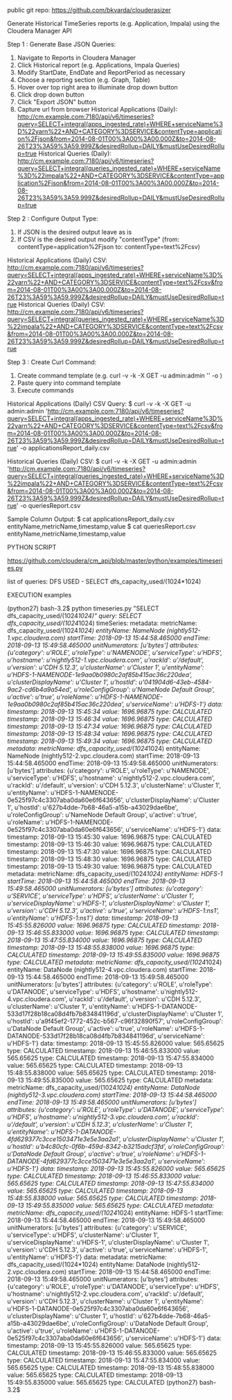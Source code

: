public git repo:  https://github.com/bkvarda/clouderasizer



Generate Historical TimeSeries reports (e.g. Application, Impala) using the Cloudera Manager API

Step 1 : Generate Base JSON Queries:
1. Navigate to Reports in Cloudera Manager
2. Click Historical report (e.g. Applications, Impala Queries)
3. Modify StartDate, EndDate and ReportPeriod as necessary
4. Choose a reporting section (e.g. Graph, Table)
5. Hover over top right area to illuminate drop down button
6. Click drop down button
7. Click "Export JSON" button
8. Capture url from browser
Historical Applications (Daily):
http://cm.example.com:7180/api/v6/timeseries?query=SELECT+integral(apps_ingested_rate)+WHERE+serviceName%3D%22yarn%22+AND+CATEGORY%3DSERVICE&contentType=application%2Fjson&from=2014-08-01T00%3A00%3A00.000Z&to=2014-08-26T23%3A59%3A59.999Z&desiredRollup=DAILY&mustUseDesiredRollup=true
Historical Queries (Daily):
http://cm.example.com:7180/api/v6/timeseries?query=SELECT+integral(queries_ingested_rate)+WHERE+serviceName%3D%22impala%22+AND+CATEGORY%3DSERVICE&contentType=application%2Fjson&from=2014-08-01T00%3A00%3A00.000Z&to=2014-08-26T23%3A59%3A59.999Z&desiredRollup=DAILY&mustUseDesiredRollup=true


Step 2 : Configure Output Type:
1. If JSON is the desired output leave as is
2. If CSV is the desired output modify "contentType" (from: contentType=application%2Fjson to: contentType=text%2Fcsv)

Historical Applications (Daily) CSV:
http://cm.example.com:7180/api/v6/timeseries?query=SELECT+integral(apps_ingested_rate)+WHERE+serviceName%3D%22yarn%22+AND+CATEGORY%3DSERVICE&contentType=text%2Fcsv&from=2014-08-01T00%3A00%3A00.000Z&to=2014-08-26T23%3A59%3A59.999Z&desiredRollup=DAILY&mustUseDesiredRollup=true
Historical Queries (Daily) CSV:
http://cm.example.com:7180/api/v6/timeseries?query=SELECT+integral(queries_ingested_rate)+WHERE+serviceName%3D%22impala%22+AND+CATEGORY%3DSERVICE&contentType=text%2Fcsv&from=2014-08-01T00%3A00%3A00.000Z&to=2014-08-26T23%3A59%3A59.999Z&desiredRollup=DAILY&mustUseDesiredRollup=true


Step 3 : Create Curl Command:
1. Create command template (e.g. curl -v -k -X GET -u admin:admin '<query>' -o <filename>)
2. Paste query into command template
3. Execute commands  

Historical Applications (Daily) CSV Query:
$ curl -v -k -X GET -u admin:admin 'http://cm.example.com:7180/api/v6/timeseries?query=SELECT+integral(apps_ingested_rate)+WHERE+serviceName%3D%22yarn%22+AND+CATEGORY%3DSERVICE&contentType=text%2Fcsv&from=2014-08-01T00%3A00%3A00.000Z&to=2014-08-26T23%3A59%3A59.999Z&desiredRollup=DAILY&mustUseDesiredRollup=true' -o applicationsReport_daily.csv

Historical Queries (Daily) CSV:
$ curl -v -k -X GET -u admin:admin 'http://cm.example.com:7180/api/v6/timeseries?query=SELECT+integral(queries_ingested_rate)+WHERE+serviceName%3D%22impala%22+AND+CATEGORY%3DSERVICE&contentType=text%2Fcsv&from=2014-08-01T00%3A00%3A00.000Z&to=2014-08-26T23%3A59%3A59.999Z&desiredRollup=DAILY&mustUseDesiredRollup=true' -o queriesReport.csv

Sample Column Output:
$ cat applicationsReport_daily.csv
entityName,metricName,timestamp,value
$ cat queriesReport.csv
entityName,metricName,timestamp,value



PYTHON SCRIPT


https://github.com/cloudera/cm_api/blob/master/python/examples/timeseries.py


list of queries:
DFS USED - SELECT dfs_capacity_used/(1024*1024)

EXECUTION examples

(python27) bash-3.2$ python timeseries.py "SELECT dfs_capacity_used/(1024*1024)"
<ApiTimeSeriesResponse>
  query: SELECT dfs_capacity_used/(1024*1024)
  timeSeries:
    metadata:
      metricName: dfs_capacity_used/(1024*1024)
      entityName: NameNode (nightly512-1.vpc.cloudera.com)
      startTime: 2018-09-13 15:44:58.465000
      endTime: 2018-09-13 15:49:58.465000
      unitNumerators: [u'bytes']
      attributes: {u'category': u'ROLE', u'roleType': u'NAMENODE', u'serviceType': u'HDFS', u'hostname': u'nightly512-1.vpc.cloudera.com', u'rackId': u'/default', u'version': u'CDH 5.12.3', u'clusterName': u'Cluster 1', u'entityName': u'HDFS-1-NAMENODE-1e9aa0b0980c2af85b415ac36c220dea', u'clusterDisplayName': u'Cluster 1', u'hostId': u'041904d6-43eb-4584-9ac2-cd6b4a9a54ed', u'roleConfigGroup': u'NameNode Default Group', u'active': u'true', u'roleName': u'HDFS-1-NAMENODE-1e9aa0b0980c2af85b415ac36c220dea', u'serviceName': u'HDFS-1'}
    data:
      timestamp: 2018-09-13 15:45:34 value: 1696.96875 type: CALCULATED
      timestamp: 2018-09-13 15:46:34 value: 1696.96875 type: CALCULATED
      timestamp: 2018-09-13 15:47:34 value: 1696.96875 type: CALCULATED
      timestamp: 2018-09-13 15:48:34 value: 1696.96875 type: CALCULATED
      timestamp: 2018-09-13 15:49:34 value: 1696.96875 type: CALCULATED
    metadata:
      metricName: dfs_capacity_used/(1024*1024)
      entityName: NameNode (nightly512-2.vpc.cloudera.com)
      startTime: 2018-09-13 15:44:58.465000
      endTime: 2018-09-13 15:49:58.465000
      unitNumerators: [u'bytes']
      attributes: {u'category': u'ROLE', u'roleType': u'NAMENODE', u'serviceType': u'HDFS', u'hostname': u'nightly512-2.vpc.cloudera.com', u'rackId': u'/default', u'version': u'CDH 5.12.3', u'clusterName': u'Cluster 1', u'entityName': u'HDFS-1-NAMENODE-0e525f97c4c3307aba0da60e6f643656', u'clusterDisplayName': u'Cluster 1', u'hostId': u'627b4dde-7b68-46a5-a15b-a43029dae6be', u'roleConfigGroup': u'NameNode Default Group', u'active': u'true', u'roleName': u'HDFS-1-NAMENODE-0e525f97c4c3307aba0da60e6f643656', u'serviceName': u'HDFS-1'}
    data:
      timestamp: 2018-09-13 15:45:30 value: 1696.96875 type: CALCULATED
      timestamp: 2018-09-13 15:46:30 value: 1696.96875 type: CALCULATED
      timestamp: 2018-09-13 15:47:30 value: 1696.96875 type: CALCULATED
      timestamp: 2018-09-13 15:48:30 value: 1696.96875 type: CALCULATED
      timestamp: 2018-09-13 15:49:30 value: 1696.96875 type: CALCULATED
    metadata:
      metricName: dfs_capacity_used/(1024*1024)
      entityName: HDFS-1
      startTime: 2018-09-13 15:44:58.465000
      endTime: 2018-09-13 15:49:58.465000
      unitNumerators: [u'bytes']
      attributes: {u'category': u'SERVICE', u'serviceType': u'HDFS', u'clusterName': u'Cluster 1', u'serviceDisplayName': u'HDFS-1', u'clusterDisplayName': u'Cluster 1', u'version': u'CDH 5.12.3', u'active': u'true', u'serviceName': u'HDFS-1:ns1', u'entityName': u'HDFS-1:ns1'}
    data:
      timestamp: 2018-09-13 15:45:55.826000 value: 1696.96875 type: CALCULATED
      timestamp: 2018-09-13 15:46:55.833000 value: 1696.96875 type: CALCULATED
      timestamp: 2018-09-13 15:47:55.834000 value: 1696.96875 type: CALCULATED
      timestamp: 2018-09-13 15:48:55.838000 value: 1696.96875 type: CALCULATED
      timestamp: 2018-09-13 15:49:55.835000 value: 1696.96875 type: CALCULATED
    metadata:
      metricName: dfs_capacity_used/(1024*1024)
      entityName: DataNode (nightly512-4.vpc.cloudera.com)
      startTime: 2018-09-13 15:44:58.465000
      endTime: 2018-09-13 15:49:58.465000
      unitNumerators: [u'bytes']
      attributes: {u'category': u'ROLE', u'roleType': u'DATANODE', u'serviceType': u'HDFS', u'hostname': u'nightly512-4.vpc.cloudera.com', u'rackId': u'/default', u'version': u'CDH 5.12.3', u'clusterName': u'Cluster 1', u'entityName': u'HDFS-1-DATANODE-533d17f28b18ca08d4fb7b834841196d', u'clusterDisplayName': u'Cluster 1', u'hostId': u'a9f45ef2-1772-452c-b567-c96f32890f57', u'roleConfigGroup': u'DataNode Default Group', u'active': u'true', u'roleName': u'HDFS-1-DATANODE-533d17f28b18ca08d4fb7b834841196d', u'serviceName': u'HDFS-1'}
    data:
      timestamp: 2018-09-13 15:45:55.826000 value: 565.65625 type: CALCULATED
      timestamp: 2018-09-13 15:46:55.833000 value: 565.65625 type: CALCULATED
      timestamp: 2018-09-13 15:47:55.834000 value: 565.65625 type: CALCULATED
      timestamp: 2018-09-13 15:48:55.838000 value: 565.65625 type: CALCULATED
      timestamp: 2018-09-13 15:49:55.835000 value: 565.65625 type: CALCULATED
    metadata:
      metricName: dfs_capacity_used/(1024*1024)
      entityName: DataNode (nightly512-3.vpc.cloudera.com)
      startTime: 2018-09-13 15:44:58.465000
      endTime: 2018-09-13 15:49:58.465000
      unitNumerators: [u'bytes']
      attributes: {u'category': u'ROLE', u'roleType': u'DATANODE', u'serviceType': u'HDFS', u'hostname': u'nightly512-3.vpc.cloudera.com', u'rackId': u'/default', u'version': u'CDH 5.12.3', u'clusterName': u'Cluster 1', u'entityName': u'HDFS-1-DATANODE-4fd629377c3cce1503471e3e5e3aa2a1', u'clusterDisplayName': u'Cluster 1', u'hostId': u'b4c80cfc-0f6b-459d-8342-b3215adcf3fd', u'roleConfigGroup': u'DataNode Default Group', u'active': u'true', u'roleName': u'HDFS-1-DATANODE-4fd629377c3cce1503471e3e5e3aa2a1', u'serviceName': u'HDFS-1'}
    data:
      timestamp: 2018-09-13 15:45:55.826000 value: 565.65625 type: CALCULATED
      timestamp: 2018-09-13 15:46:55.833000 value: 565.65625 type: CALCULATED
      timestamp: 2018-09-13 15:47:55.834000 value: 565.65625 type: CALCULATED
      timestamp: 2018-09-13 15:48:55.838000 value: 565.65625 type: CALCULATED
      timestamp: 2018-09-13 15:49:55.835000 value: 565.65625 type: CALCULATED
    metadata:
      metricName: dfs_capacity_used/(1024*1024)
      entityName: HDFS-1
      startTime: 2018-09-13 15:44:58.465000
      endTime: 2018-09-13 15:49:58.465000
      unitNumerators: [u'bytes']
      attributes: {u'category': u'SERVICE', u'serviceType': u'HDFS', u'clusterName': u'Cluster 1', u'serviceDisplayName': u'HDFS-1', u'clusterDisplayName': u'Cluster 1', u'version': u'CDH 5.12.3', u'active': u'true', u'serviceName': u'HDFS-1', u'entityName': u'HDFS-1'}
    data:
    metadata:
      metricName: dfs_capacity_used/(1024*1024)
      entityName: DataNode (nightly512-2.vpc.cloudera.com)
      startTime: 2018-09-13 15:44:58.465000
      endTime: 2018-09-13 15:49:58.465000
      unitNumerators: [u'bytes']
      attributes: {u'category': u'ROLE', u'roleType': u'DATANODE', u'serviceType': u'HDFS', u'hostname': u'nightly512-2.vpc.cloudera.com', u'rackId': u'/default', u'version': u'CDH 5.12.3', u'clusterName': u'Cluster 1', u'entityName': u'HDFS-1-DATANODE-0e525f97c4c3307aba0da60e6f643656', u'clusterDisplayName': u'Cluster 1', u'hostId': u'627b4dde-7b68-46a5-a15b-a43029dae6be', u'roleConfigGroup': u'DataNode Default Group', u'active': u'true', u'roleName': u'HDFS-1-DATANODE-0e525f97c4c3307aba0da60e6f643656', u'serviceName': u'HDFS-1'}
    data:
      timestamp: 2018-09-13 15:45:55.826000 value: 565.65625 type: CALCULATED
      timestamp: 2018-09-13 15:46:55.833000 value: 565.65625 type: CALCULATED
      timestamp: 2018-09-13 15:47:55.834000 value: 565.65625 type: CALCULATED
      timestamp: 2018-09-13 15:48:55.838000 value: 565.65625 type: CALCULATED
      timestamp: 2018-09-13 15:49:55.835000 value: 565.65625 type: CALCULATED
(python27) bash-3.2$
